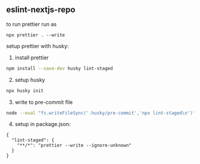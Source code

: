 ## eslint-nextjs-repo

to run prettier run as

```
npx prettier . --write
```

setup prettier with husky:

1. install prettier

```sh
npm install --save-dev husky lint-staged
```

2. setup husky

```sh
npx husky init
```

3. write to pre-commit file

```sh
node --eval "fs.writeFileSync('.husky/pre-commit','npx lint-staged\n')"
```

4. setup in package.json:

```
{
  "lint-staged": {
    "**/*": "prettier --write --ignore-unknown"
  }
}
```
